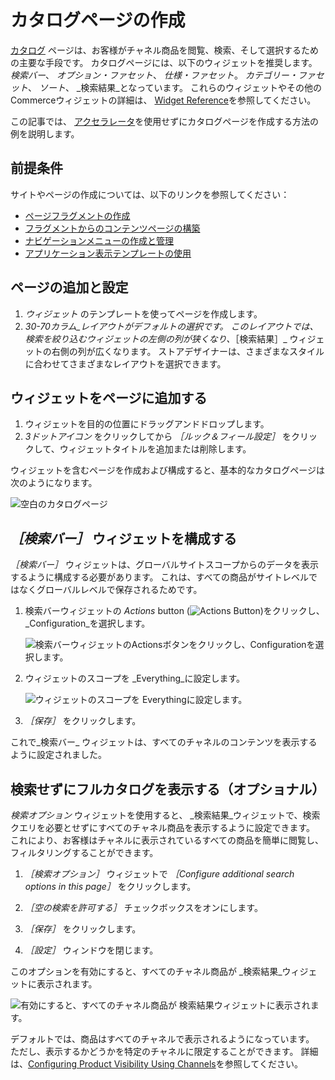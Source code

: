 # カタログページの作成

[カタログ](./commerce-storefront-pages/catalog.md) ページは、お客様がチャネル商品を閲覧、検索、そして選択するための主要な手段です。 カタログページには、以下のウィジェットを推奨します。 _検索バー_、 _オプション・ファセット_、 _仕様・ファセット_。 _カテゴリー・ファセット_、 _ソート_、 _検索結果_となっています。 これらのウィジェットやその他のCommerceウィジェットの詳細は、 [Widget Reference](./liferay-commerce-widgets/widget-reference.md)を参照してください。

この記事では、 [アクセラレータ](../starting-a-store/accelerators.md)を使用せずにカタログページを作成する方法の例を説明します。

## 前提条件

サイトやページの作成については、以下のリンクを参照してください：

* [ページフラグメントの作成](https://help.liferay.com/hc/en-us/articles/360018171331-Creating-Page-Fragments)
* [フラグメントからのコンテンツページの構築](https://help.liferay.com/hc/en-us/articles/360018171351-Building-Content-Pages-from-Fragments-)
* [ナビゲーションメニューの作成と管理](https://help.liferay.com/hc/en-us/articles/360018171531-Creating-and-Managing-Navigation-Menus)
* [アプリケーション表示テンプレートの使用](https://help.liferay.com/hc/en-us/articles/360017892632-Styling-Widgets-with-Application-Display-Templates)

## ページの追加と設定

1. _ウィジェット_ のテンプレートを使ってページを作成します。
1. _30-70カラム_レイアウトがデフォルトの選択です。 このレイアウトでは、検索を絞り込むウィジェットの左側の列が狭くなり、_［検索結果］_ ウィジェットの右側の列が広くなります。 ストアデザイナーは、さまざまなスタイルに合わせてさまざまなレイアウトを選択できます。

## ウィジェットをページに追加する

1. ウィジェットを目的の位置にドラッグアンドドロップします。
1. _3ドットアイコン_ をクリックしてから _［ルック＆フィール設定］_ をクリックして、ウィジェットタイトルを追加または削除します。

ウィジェットを含むページを作成および構成すると、基本的なカタログページは次のようになります。

![空白のカタログページ](./creating-a-catalog-page/images/02.png)

## _［検索バー］_ ウィジェットを構成する

_［検索バー］_ ウィジェットは、グローバルサイトスコープからのデータを表示するように構成する必要があります。 これは、すべての商品がサイトレベルではなくグローバルレベルで保存されるためです。

1. 検索バーウィジェットの _Actions_ button (![Actions Button](../images/icon-actions.png))をクリックし、 _Configuration_を選択します。

    ![検索バーウィジェットのActionsボタンをクリックし、Configurationを選択します。](./creating-a-catalog-page/images/03.png)

1. ウィジェットのスコープを _Everything_に設定します。

    ![ウィジェットのスコープを Everythingに設定します。](./creating-a-catalog-page/images/04.png)

1. _［保存］_ をクリックします。

これで_検索バー_ ウィジェットは、すべてのチャネルのコンテンツを表示するように設定されました。

## 検索せずにフルカタログを表示する（オプショナル）

_検索オプション_ ウィジェットを使用すると、  _検索結果_ウィジェットで、検索クエリを必要とせずにすべてのチャネル商品を表示するように設定できます。 これにより、お客様はチャネルに表示されているすべての商品を簡単に閲覧し、フィルタリングすることができます。

1. _［検索オプション］_ ウィジェットで _［Configure additional search options in this page］_ をクリックします。

1. _［空の検索を許可する］_ チェックボックスをオンにします。

1. _［保存］_ をクリックします。

1. _［設定］_ ウィンドウを閉じます。

このオプションを有効にすると、すべてのチャネル商品が _検索結果_ウィジェットに表示されます。

![有効にすると、すべてのチャネル商品が 検索結果ウィジェットに表示されます。](./creating-a-catalog-page/images/01.png)

デフォルトでは、商品はすべてのチャネルで表示されるようになっています。 ただし、表示するかどうかを特定のチャネルに限定することができます。 詳細は、[Configuring Product Visibility Using Channels](../starting-a-store/channels/configuring-product-visibility-using-channels.md)を参照してください。
